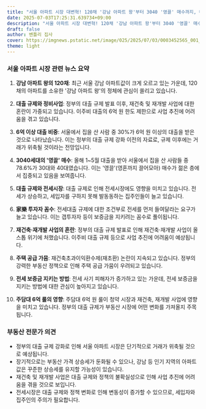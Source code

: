 ```yaml
---
title: "서울 아파트 시장 대변혁! 120채 '강남 아파트 왕'부터 3040 '영끌' 매수까지, 대출 규제의 직격탄!"
date: 2025-07-03T17:25:31.639734+09:00
description: "서울 아파트 시장 대변혁! 120채 '강남 아파트 왕'부터 3040 '영끌' 매수까지, 대출 규제의 직격탄!"
draft: false
author: 벤틀리 집사
cover: https://imgnews.pstatic.net/image/025/2025/07/03/0003452565_001_20250703163316820.jpg
theme: light
---
```


### 서울 아파트 시장 관련 뉴스 요약

1. **강남 아파트 왕의 120채**: 최근 서울 강남 아파트값이 크게 오르고 있는 가운데, 120채의 아파트를 소유한 '강남 아파트 왕'의 정체에 관심이 쏠리고 있습니다.

2. **대출 규제와 정비사업**: 정부의 대출 규제 발표 이후, 재건축 및 재개발 사업에 대한 혼란이 가중되고 있습니다. 이주비 대출의 6억 원 한도 제한으로 사업 추진에 어려움을 겪고 있습니다.

3. **6억 이상 대출 비중**: 서울에서 집을 산 사람 중 30%가 6억 원 이상의 대출을 받은 것으로 나타났습니다. 이는 정부의 대출 규제 강화 이전의 자료로, 규제 이후에는 거래가 위축될 것이라는 전망입니다.

4. **3040세대의 '영끌' 매수**: 올해 1~5월 대출을 받아 서울에서 집을 산 사람들 중 78.6%가 30대와 40대였습니다. 이는 '영끌'(영혼까지 끌어모아) 매수가 젊은 층에서 집중되고 있음을 보여줍니다.

5. **대출 규제와 전세시장**: 대출 규제로 인해 전세시장에도 영향을 미치고 있습니다. 전세가 상승하고, 세입자를 구하지 못해 발동동하는 집주인들이 늘고 있습니다.

6. **家樂 투자자 꼼수**: 전세대출 규제에 대한 조건부로 전세를 먼저 들여달라는 요구가 늘고 있습니다. 이는 갭투자자 등이 보증금을 지키려는 꼼수로 풀이됩니다.

7. **재건축·재개발 사업의 혼란**: 정부의 대출 규제 발표로 인해 재건축·재개발 사업이 올스톱 위기에 처했습니다. 이주비 대출 규제 등으로 사업 추진에 어려움이 예상됩니다.

8. **주택 공급 가뭄**: 재건축초과이익환수제(재초환) 논란이 지속되고 있습니다. 정부의 강력한 부동산 정책으로 인해 주택 공급 가뭄이 우려되고 있습니다.

9. **전세 보증금 지키는 방법**: 전세 사기 피해자가 증가하고 있는 가운데, 전세 보증금을 지키는 방법에 대한 관심이 높아지고 있습니다.

10. **주담대 6억 룰의 영향**: 주담대 6억 원 룰이 청약 시장과 재건축, 재개발 사업에 영향을 미치고 있습니다. 정부의 대출 규제가 부동산 시장에 어떤 변화를 가져올지 주목됩니다.

### 부동산 전문가 의견

- 정부의 대출 규제 강화로 인해 서울 아파트 시장은 단기적으로 거래가 위축될 것으로 예상됩니다.
- 장기적으로는 부동산 가격 상승세가 둔화될 수 있으나, 강남 등 인기 지역의 아파트값은 꾸준한 상승세를 유지할 가능성이 있습니다.
- 재건축 및 재개발 사업은 대출 규제와 정책의 불확실성으로 인해 사업 추진에 어려움을 겪을 것으로 보입니다.
- 전세시장은 대출 규제와 정책 변화로 인해 변동성이 증가할 수 있으므로, 세입자와 집주인의 주의가 필요합니다.